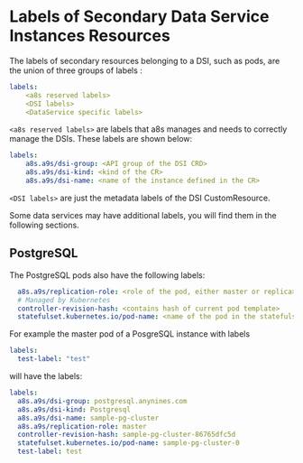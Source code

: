 # Labels of Secondary Data Service Instances Resources

The labels of secondary resources belonging to a DSI, such
as pods, are the union of three groups of labels :

```yml
labels:
    <a8s reserved labels>
    <DSI labels>
    <DataService specific labels>
```

`<a8s reserved labels>` are labels that a8s manages and needs to correctly
manage the DSIs. These labels are shown below:

```yml
labels:
    a8s.a9s/dsi-group: <API group of the DSI CRD>   
    a8s.a9s/dsi-kind: <kind of the CR>
    a8s.a9s/dsi-name: <name of the instance defined in the CR>
```

`<DSI labels>` are just the metadata labels of the DSI CustomResource.

Some data services may have additional labels, you will find them in the
following sections.

## PostgreSQL

The PostgreSQL pods also have the following labels:

```yml
  a8s.a9s/replication-role: <role of the pod, either master or replica>
  # Managed by Kubernetes
  controller-revision-hash: <contains hash of current pod template>
  statefulset.kubernetes.io/pod-name: <name of the pod in the statefulset>
```

For example the master pod of a PosgreSQL instance with labels 

```yml
labels:
  test-label: "test"
```

will have the labels:

```yml
labels:
  a8s.a9s/dsi-group: postgresql.anynines.com
  a8s.a9s/dsi-kind: Postgresql
  a8s.a9s/dsi-name: sample-pg-cluster
  a8s.a9s/replication-role: master
  controller-revision-hash: sample-pg-cluster-86765dfc5d
  statefulset.kubernetes.io/pod-name: sample-pg-cluster-0
  test-label: test
```
